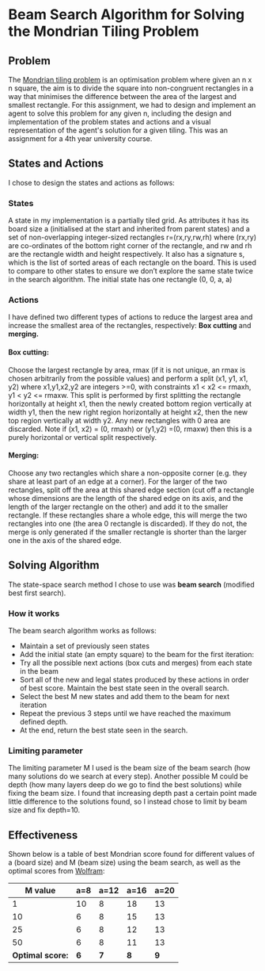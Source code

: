 # Beam Search Algorithm for Solving the Mondrian Tiling Problem

## Problem
The [Mondrian tiling problem](https://demonstrations.wolfram.com/MondrianArtProblem/) is an optimisation problem where given an n x n square, the aim is to divide the square into non-congruent rectangles in a way that minimises the difference between the area of the largest and smallest rectangle. For this assignment, we had to design and implement an agent to solve this problem for any given n, including the design and implementation of the problem states and actions and a visual representation of the agent's solution for a given tiling. This was an assignment for a 4th year university course.

## States and Actions
I chose to design the states and actions as follows:

### States
A state in my implementation is a partially tiled grid. As attributes it has its board size a
(initialised at the start and inherited from parent states) and a set of non-overlapping
integer-sized rectangles r=(rx,ry,rw,rh) where (rx,ry) are co-ordinates of the bottom right
corner of the rectangle, and rw and rh are the rectangle width and height respectively. It also
has a signature s, which is the list of sorted areas of each rectangle on the board. This is
used to compare to other states to ensure we don’t explore the same state twice in the
search algorithm. The initial state has one rectangle (0, 0, a, a)

### Actions

I have defined two different types of actions to reduce the largest area and increase the
smallest area of the rectangles, respectively: **Box cutting** and **merging.**

#### Box cutting:
Choose the largest rectangle by area, rmax (if it is not unique, an rmax is chosen arbitrarily
from the possible values) and perform a split (x1, y1, x1, y2) where x1,y1,x2,y2 are integers
\>=0, with constraints x1 < x2 <= rmaxh, y1 < y2 <= rmaxw. This split is performed by first
splitting the rectangle horizontally at height x1, then the newly created bottom region
vertically at width y1, then the new right region horizontally at height x2, then the new top
region vertically at width y2. Any new rectangles with 0 area are discarded. Note if (x1, x2) =
(0, rmaxh) or (y1,y2) =(0, rmaxw) then this is a purely horizontal or vertical split respectively.
>
#### Merging:
Choose any two rectangles which share a non-opposite corner (e.g. they share at least part
of an edge at a corner). For the larger of the two rectangles, split off the area at this shared
edge section (cut off a rectangle whose dimensions are the length of the shared edge on its
axis, and the length of the larger rectangle on the other) and add it to the smaller rectangle.
If these rectangles share a whole edge, this will merge the two rectangles into one (the area
0 rectangle is discarded). If they do not, the merge is only generated if the smaller rectangle
is shorter than the larger one in the axis of the shared edge.

## Solving Algorithm
The state-space search method I chose to use was **beam search** (modified best first search).

### How it works
The beam search algorithm works as follows:
* Maintain a set of previously seen states
* Add the initial state (an empty square) to the beam for the first iteration:
* Try all the possible next actions (box cuts and merges) from each state in the beam
* Sort all of the new and legal states produced by these actions in order of best score. Maintain the best state seen in the overall search.
* Select the best M new states and add them to the beam for next iteration
* Repeat the previous 3 steps until we have reached the maximum defined depth.
* At the end, return the best state seen in the search.

### Limiting parameter
The limiting parameter M I used is the beam size of the beam search (how many
solutions do we search at every step). Another possible M could be depth (how many layers
deep do we go to find the best solutions) while fixing the beam size. I found that increasing
depth past a certain point made little difference to the solutions found, so I instead chose to
limit by beam size and fix depth=10.


## Effectiveness
Shown below is a table of best Mondrian score found for different values of a (board size)
and M (beam size) using the beam search, as well as the optimal scores from [Wolfram](https://demonstrations.wolfram.com/MondrianArtProblem/):

| M value    | a=8 | a=12 | a=16 | a=20 |
| -------- | ------- | ------- | ------- | ------- |
| 1  | 10    | 8 | 18 | 13 |
| 10 | 6     | 8 | 15 | 13 |
| 25    | 6    | 8 | 12 | 13 |
| 50    | 6    | 8 | 11 | 13 |
| **Optimal score:**    | **6**    | **7** | **8** | **9** |

